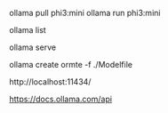 ollama pull phi3:mini
ollama run phi3:mini

ollama list

ollama serve

ollama create ormte -f ./Modelfile

http://localhost:11434/

https://docs.ollama.com/api
